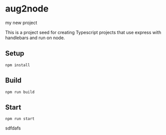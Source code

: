 # aug2node

my new project

This is a project seed for creating Typescript projects that use express with handlebars and run on node.

## Setup


`npm install`




## Build





`npm run build`











## Start




`npm run start`


sdfdafs
